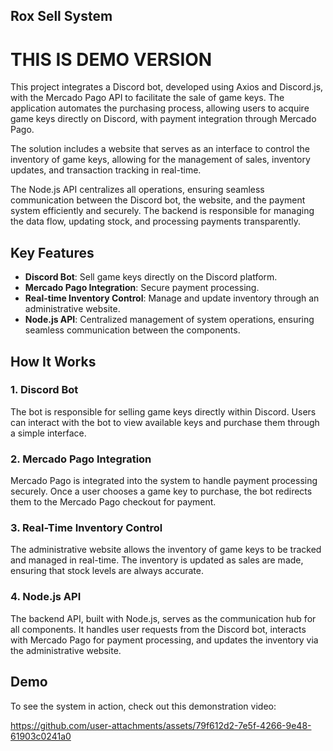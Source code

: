 ## Rox Sell System

# THIS IS DEMO VERSION

This project integrates a Discord bot, developed using Axios and Discord.js, with the Mercado Pago API to facilitate the sale of game keys. The application automates the purchasing process, allowing users to acquire game keys directly on Discord, with payment integration through Mercado Pago.

The solution includes a website that serves as an interface to control the inventory of game keys, allowing for the management of sales, inventory updates, and transaction tracking in real-time.

The Node.js API centralizes all operations, ensuring seamless communication between the Discord bot, the website, and the payment system efficiently and securely. The backend is responsible for managing the data flow, updating stock, and processing payments transparently.

## Key Features

- **Discord Bot**: Sell game keys directly on the Discord platform.
- **Mercado Pago Integration**: Secure payment processing.
- **Real-time Inventory Control**: Manage and update inventory through an administrative website.
- **Node.js API**: Centralized management of system operations, ensuring seamless communication between the components.

## How It Works

### 1. **Discord Bot**  
The bot is responsible for selling game keys directly within Discord. Users can interact with the bot to view available keys and purchase them through a simple interface.

### 2. **Mercado Pago Integration**  
Mercado Pago is integrated into the system to handle payment processing securely. Once a user chooses a game key to purchase, the bot redirects them to the Mercado Pago checkout for payment.

### 3. **Real-Time Inventory Control**  
The administrative website allows the inventory of game keys to be tracked and managed in real-time. The inventory is updated as sales are made, ensuring that stock levels are always accurate.

### 4. **Node.js API**  
The backend API, built with Node.js, serves as the communication hub for all components. It handles user requests from the Discord bot, interacts with Mercado Pago for payment processing, and updates the inventory via the administrative website.

## Demo

To see the system in action, check out this demonstration video:

https://github.com/user-attachments/assets/79f612d2-7e5f-4266-9e48-61903c0241a0
